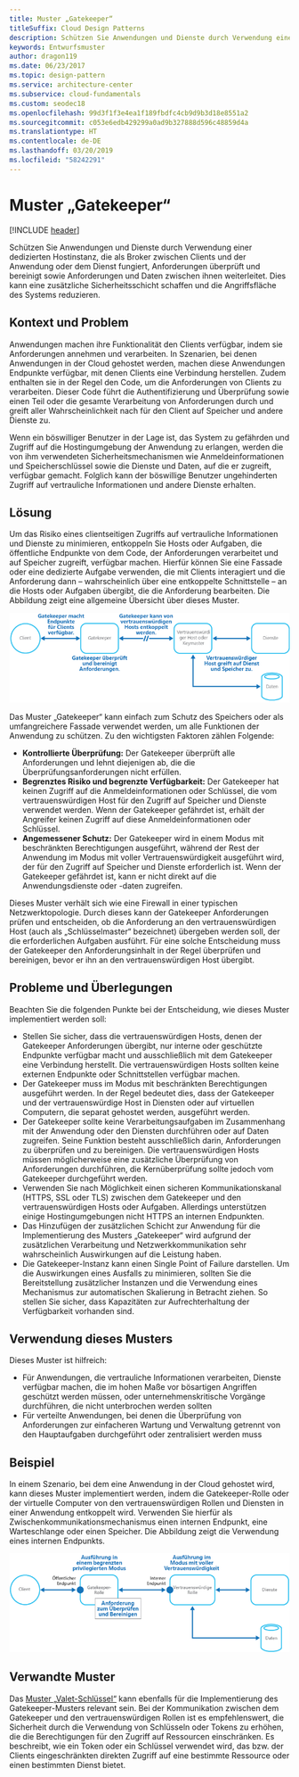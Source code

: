 ```yaml
---
title: Muster „Gatekeeper“
titleSuffix: Cloud Design Patterns
description: Schützen Sie Anwendungen und Dienste durch Verwendung einer dedizierten Hostinstanz, die als Broker zwischen Clients und der Anwendung oder dem Dienst fungiert, Anforderungen überprüft und bereinigt sowie Anforderungen und Daten zwischen ihnen weiterleitet.
keywords: Entwurfsmuster
author: dragon119
ms.date: 06/23/2017
ms.topic: design-pattern
ms.service: architecture-center
ms.subservice: cloud-fundamentals
ms.custom: seodec18
ms.openlocfilehash: 99d3f1f3e4ea1f189fbdfc4cb9d9b3d18e8551a2
ms.sourcegitcommit: c053e6edb429299a0ad9b327888d596c48859d4a
ms.translationtype: HT
ms.contentlocale: de-DE
ms.lasthandoff: 03/20/2019
ms.locfileid: "58242291"
---
```

# <a name="gatekeeper-pattern"></a>Muster „Gatekeeper“

[!INCLUDE [header](../_includes/header.md)]

Schützen Sie Anwendungen und Dienste durch Verwendung einer dedizierten Hostinstanz, die als Broker zwischen Clients und der Anwendung oder dem Dienst fungiert, Anforderungen überprüft und bereinigt sowie Anforderungen und Daten zwischen ihnen weiterleitet. Dies kann eine zusätzliche Sicherheitsschicht schaffen und die Angriffsfläche des Systems reduzieren.

## <a name="context-and-problem"></a>Kontext und Problem

Anwendungen machen ihre Funktionalität den Clients verfügbar, indem sie Anforderungen annehmen und verarbeiten. In Szenarien, bei denen Anwendungen in der Cloud gehostet werden, machen diese Anwendungen Endpunkte verfügbar, mit denen Clients eine Verbindung herstellen. Zudem enthalten sie in der Regel den Code, um die Anforderungen von Clients zu verarbeiten. Dieser Code führt die Authentifizierung und Überprüfung sowie einen Teil oder die gesamte Verarbeitung von Anforderungen durch und greift aller Wahrscheinlichkeit nach für den Client auf Speicher und andere Dienste zu.

Wenn ein böswilliger Benutzer in der Lage ist, das System zu gefährden und Zugriff auf die Hostingumgebung der Anwendung zu erlangen, werden die von ihm verwendeten Sicherheitsmechanismen wie Anmeldeinformationen und Speicherschlüssel sowie die Dienste und Daten, auf die er zugreift, verfügbar gemacht. Folglich kann der böswillige Benutzer ungehinderten Zugriff auf vertrauliche Informationen und andere Dienste erhalten.

## <a name="solution"></a>Lösung

Um das Risiko eines clientseitigen Zugriffs auf vertrauliche Informationen und Dienste zu minimieren, entkoppeln Sie Hosts oder Aufgaben, die öffentliche Endpunkte von dem Code, der Anforderungen verarbeitet und auf Speicher zugreift, verfügbar machen. Hierfür können Sie eine Fassade oder eine dedizierte Aufgabe verwenden, die mit Clients interagiert und die Anforderung dann – wahrscheinlich über eine entkoppelte Schnittstelle – an die Hosts oder Aufgaben übergibt, die die Anforderung bearbeiten. Die Abbildung zeigt eine allgemeine Übersicht über dieses Muster.

![Allgemeine Übersicht über dieses Muster](./_images/gatekeeper-diagram.png)

Das Muster „Gatekeeper“ kann einfach zum Schutz des Speichers oder als umfangreichere Fassade verwendet werden, um alle Funktionen der Anwendung zu schützen. Zu den wichtigsten Faktoren zählen Folgende:

- **Kontrollierte Überprüfung:** Der Gatekeeper überprüft alle Anforderungen und lehnt diejenigen ab, die die Überprüfungsanforderungen nicht erfüllen.
- **Begrenztes Risiko und begrenzte Verfügbarkeit:** Der Gatekeeper hat keinen Zugriff auf die Anmeldeinformationen oder Schlüssel, die vom vertrauenswürdigen Host für den Zugriff auf Speicher und Dienste verwendet werden. Wenn der Gatekeeper gefährdet ist, erhält der Angreifer keinen Zugriff auf diese Anmeldeinformationen oder Schlüssel.
- **Angemessener Schutz:** Der Gatekeeper wird in einem Modus mit beschränkten Berechtigungen ausgeführt, während der Rest der Anwendung im Modus mit voller Vertrauenswürdigkeit ausgeführt wird, der für den Zugriff auf Speicher und Dienste erforderlich ist. Wenn der Gatekeeper gefährdet ist, kann er nicht direkt auf die Anwendungsdienste oder -daten zugreifen.

Dieses Muster verhält sich wie eine Firewall in einer typischen Netzwerktopologie. Durch dieses kann der Gatekeeper Anforderungen prüfen und entscheiden, ob die Anforderung an den vertrauenswürdigen Host (auch als „Schlüsselmaster“ bezeichnet) übergeben werden soll, der die erforderlichen Aufgaben ausführt. Für eine solche Entscheidung muss der Gatekeeper den Anforderungsinhalt in der Regel überprüfen und bereinigen, bevor er ihn an den vertrauenswürdigen Host übergibt.

## <a name="issues-and-considerations"></a>Probleme und Überlegungen

Beachten Sie die folgenden Punkte bei der Entscheidung, wie dieses Muster implementiert werden soll:

- Stellen Sie sicher, dass die vertrauenswürdigen Hosts, denen der Gatekeeper Anforderungen übergibt, nur interne oder geschützte Endpunkte verfügbar macht und ausschließlich mit dem Gatekeeper eine Verbindung herstellt. Die vertrauenswürdigen Hosts sollten keine externen Endpunkte oder Schnittstellen verfügbar machen.
- Der Gatekeeper muss im Modus mit beschränkten Berechtigungen ausgeführt werden. In der Regel bedeutet dies, dass der Gatekeeper und der vertrauenswürdige Host in Diensten oder auf virtuellen Computern, die separat gehostet werden, ausgeführt werden.
- Der Gatekeeper sollte keine Verarbeitungsaufgaben im Zusammenhang mit der Anwendung oder den Diensten durchführen oder auf Daten zugreifen. Seine Funktion besteht ausschließlich darin, Anforderungen zu überprüfen und zu bereinigen. Die vertrauenswürdigen Hosts müssen möglicherweise eine zusätzliche Überprüfung von Anforderungen durchführen, die Kernüberprüfung sollte jedoch vom Gatekeeper durchgeführt werden.
- Verwenden Sie nach Möglichkeit einen sicheren Kommunikationskanal (HTTPS, SSL oder TLS) zwischen dem Gatekeeper und den vertrauenswürdigen Hosts oder Aufgaben. Allerdings unterstützen einige Hostingumgebungen nicht HTTPS an internen Endpunkten.
- Das Hinzufügen der zusätzlichen Schicht zur Anwendung für die Implementierung des Musters „Gatekeeper“ wird aufgrund der zusätzlichen Verarbeitung und Netzwerkkommunikation sehr wahrscheinlich Auswirkungen auf die Leistung haben.
- Die Gatekeeper-Instanz kann einen Single Point of Failure darstellen. Um die Auswirkungen eines Ausfalls zu minimieren, sollten Sie die Bereitstellung zusätzlicher Instanzen und die Verwendung eines Mechanismus zur automatischen Skalierung in Betracht ziehen. So stellen Sie sicher, dass Kapazitäten zur Aufrechterhaltung der Verfügbarkeit vorhanden sind.

## <a name="when-to-use-this-pattern"></a>Verwendung dieses Musters

Dieses Muster ist hilfreich:

- Für Anwendungen, die vertrauliche Informationen verarbeiten, Dienste verfügbar machen, die im hohen Maße vor bösartigen Angriffen geschützt werden müssen, oder unternehmenskritische Vorgänge durchführen, die nicht unterbrochen werden sollten
- Für verteilte Anwendungen, bei denen die Überprüfung von Anforderungen zur einfacheren Wartung und Verwaltung getrennt von den Hauptaufgaben durchgeführt oder zentralisiert werden muss

## <a name="example"></a>Beispiel

In einem Szenario, bei dem eine Anwendung in der Cloud gehostet wird, kann dieses Muster implementiert werden, indem die Gatekeeper-Rolle oder der virtuelle Computer von den vertrauenswürdigen Rollen und Diensten in einer Anwendung entkoppelt wird. Verwenden Sie hierfür als Zwischenkommunikationsmechanismus einen internen Endpunkt, eine Warteschlange oder einen Speicher. Die Abbildung zeigt die Verwendung eines internen Endpunkts.

![Beispiel des Musters unter Verwendung von Cloud Services-Web- und Workerrollen](./_images/gatekeeper-endpoint.png)

## <a name="related-patterns"></a>Verwandte Muster

Das [Muster „Valet-Schlüssel“](./valet-key.md) kann ebenfalls für die Implementierung des Gatekeeper-Musters relevant sein. Bei der Kommunikation zwischen dem Gatekeeper und den vertrauenswürdigen Rollen ist es empfehlenswert, die Sicherheit durch die Verwendung von Schlüsseln oder Tokens zu erhöhen, die die Berechtigungen für den Zugriff auf Ressourcen einschränken. Es beschreibt, wie ein Token oder ein Schlüssel verwendet wird, das bzw. der Clients eingeschränkten direkten Zugriff auf eine bestimmte Ressource oder einen bestimmten Dienst bietet.
